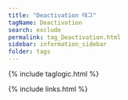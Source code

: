 ```yaml
---
title: "Deactivation 태그"
tagName: Deactivation
search: exclude
permalink: tag_Deactivation.html
sidebar: information_sidebar
folder: tags
---
```

{% include taglogic.html %}

{% include links.html %}
